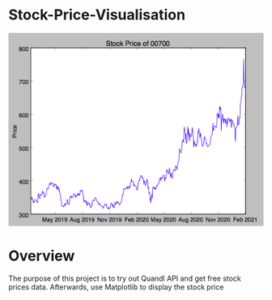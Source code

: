 # Stock-Price-Visualisation

![alt text](https://github.com/kelvonlys/Stock-Price-Visualisation/blob/main/graph.png)

# Overview
The purpose of this project is to try out Quandl API and get free stock prices data. Afterwards, use Matplotlib to display the stock price 

